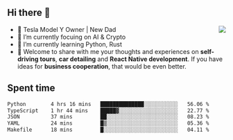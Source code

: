 ## Hi there 👋
<img align="right" src="https://github-readme-stats.vercel.app/api?username=ljunb&show_icons=true&icon_color=CE1D2D&text_color=718096&bg_color=00000000&hide_title=true&hide_border=true" />

- 🚗 Tesla Model Y Owner | New Dad
- 🔭 I’m currently focuing on AI & Crypto
- 🌱 I’m currently learning Python, Rust
- 💬 Welcome to share with me your thoughts and experiences on **self-driving tours**, **car detailing** and **React Native development**. If you have ideas for **business cooperation**, that would be even better.




## Spent time
<!--START_SECTION:waka-->

```txt
Python        4 hrs 16 mins   ██████████████░░░░░░░░░░░   56.06 %
TypeScript    1 hr 44 mins    █████▓░░░░░░░░░░░░░░░░░░░   22.77 %
JSON          37 mins         ██░░░░░░░░░░░░░░░░░░░░░░░   08.23 %
YAML          24 mins         █▒░░░░░░░░░░░░░░░░░░░░░░░   05.36 %
Makefile      18 mins         █░░░░░░░░░░░░░░░░░░░░░░░░   04.11 %
```

<!--END_SECTION:waka-->
